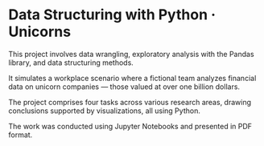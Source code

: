 # Data Structuring with Python · Unicorns

This project involves data wrangling, exploratory analysis with the Pandas library, and data structuring methods.

It simulates a workplace scenario where a fictional team analyzes financial data on unicorn companies — those valued at over one billion dollars.

The project comprises four tasks across various research areas, drawing conclusions supported by visualizations, all using Python.

The work was conducted using Jupyter Notebooks and presented in PDF format.
